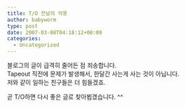 ```yaml
---
title: T/O 전날의 악몽
author: babyworm
type: post
date: 2007-03-08T04:18:12+00:00
categories:
  - Uncategorized
---
```

블로그의 글이 급격히 줄어든 점 죄송합니다.<br>
Tapeout 직전에 문제가 발생해서, 한달간 사는게 사는 것이 아닙니다.<br>
저와 같이 일하는 친구들은 더 힘들겠죠. 

곧 T/O하면 다시 좋은 글로 찾아뵙겠습니다. ^^
